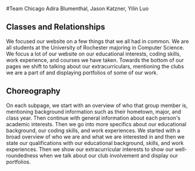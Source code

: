 #Team Chicago
Adira Blumenthal, Jason Katzner, Yilin Luo


## Classes and Relationships
We focused our website on a few things that we all had in common. We are all students at the University of Rochester majoring in Computer Science. We focus a lot of our website on our educational interests, coding skills, work experience, and courses we have taken. Towards the bottom of our pages we shift to talking about our extracurriculars, mentioning the clubs we are a part of and displaying portfolios of some of our work.

## Choreography
On each subpage, we start with an overview of who that group member is, mentioning background information such as their hometown, major, and class year. Then continue with general information about each person's academic interests. Then we go into more specifics about our educational background, our coding skills, and work experiences. We started with a broad overview of who we are and what we are interested in and then we state our qualifications with our educational background, skills, and work experiences. Then we show our extracurricular interests to show our well-roundedness when we talk about our club involvement and display our portfolios. 
